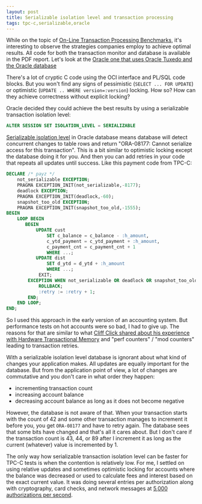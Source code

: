 ```yaml
---
layout: post
title: Serializable isolation level and transaction processing
tags: tpc-c,serializable,oracle
---
```


While on the topic of [On-Line Transaction Processing Benchmarks](https://www.tpc.org/tpcc/results/tpcc_results5.asp), it's interesting to observe the strategies companies employ to achieve optimal results. All code for both the transaction monitor and database is available in the PDF report. Let's look at the [Oracle one that uses Oracle Tuxedo and the Oracle database](https://www.tpc.org/results/fdr/tpcc/Oracle_SPARC_SuperCluster_with_T3-4s_TPC-C_FDR_120210.pdf)

There's a lot of cryptic C code using the OCI interface and PL/SQL code blocks. But you won't find any signs of pessimistic (`SELECT ... FOR UPDATE`) or optimistic (`UPDATE .. WHERE version=:version`) locking. How so? How can they achieve correctness without explicit locking?

Oracle decided they could achieve the best results by using a serializable transaction isolation level:

```sql
ALTER SESSION SET ISOLATION_LEVEL = SERIALIZABLE
```

[Serializable isolation level](https://docs.oracle.com/en/database/oracle/oracle-database/19/cncpt/data-concurrency-and-consistency.html#GUID-8DA9A191-4CA3-4B1A-995F-4B17471C2738) in Oracle database means database will detect concurrent changes to table rows and return "ORA-08177: Cannot serialize access for this transaction". This is a bit similar to optimistic locking except the database doing it for you. And then you can add retries in your code that repeats all updates until success. Like this payment code from TPC-C:

```sql
DECLARE /* payz */
    not_serializable EXCEPTION;
    PRAGMA EXCEPTION_INIT(not_serializable,-8177);
    deadlock EXCEPTION;
    PRAGMA EXCEPTION_INIT(deadlock,-60);
    snapshot_too_old EXCEPTION;
    PRAGMA EXCEPTION_INIT(snapshot_too_old,-1555);
BEGIN
    LOOP BEGIN
       BEGIN 
           UPDATE cust
               SET c_balance = c_balance - :h_amount,
               c_ytd_payment = c_ytd_payment + :h_amount,
               c_payment_cnt = c_payment_cnt + 1
               WHERE ...;
           UPDATE dist
               SET d_ytd = d_ytd + :h_amount
               WHERE ...;
            EXIT;
        EXCEPTION WHEN not_serializable OR deadlock OR snapshot_too_old THEN
            ROLLBACK;
            :retry := :retry + 1;
        END;
    END LOOP;
END;
```

So I used this approach in the early version of an accounting system. But performance tests on hot accounts were so bad, I had to give up. The reasons for that are similar to what [Cliff Click shared about his experience with Hardware Transactional Memory](https://youtu.be/GEkeOHw87Sg?si=urUjkVKqeoaIscu7&t=944) and "perf counters" / "mod counters" leading to transaction retries.

With a serializable isolation level database is ignorant about what kind of changes your application makes. All updates are equally important for the database. But from the application point of view, a lot of changes are commutative and you don't care in what order they happen:

- incrementing transaction count
- increasing account balance
- decreasing account balance as long as it does not become negative

However, the database is not aware of that. When your transaction starts with the count of 42 and some other transaction manages to increment it before you, you get `ORA-08177` and have to retry again. The database sees that some bits have changed and that's all it cares about. But I don't care if the transaction count is 43, 44, or 89 after I increment it as long as the current (whatever) value is incremented by 1.

The only way how serializable transaction isolation level can be faster for TPC-C tests is when the contention is relatively low. For me, I settled on using relative updates and sometimes optimistic locking for accounts where the balance was decreased or used to calculate fees and interest based on the exact current value.  It was doing several entries per authorization along with cryptography, card checks, and network messages at [5,000 authorizations per second](https://blogs.oracle.com/solaris/post/tieto-card-suite-optimized-on-oracle-supercluster).
